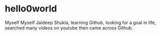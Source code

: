 # hello0world
Myself
Myself Jaideep Shukla, learning Github, looking for a goal in life, searched many videos on youtube then came across Github.
